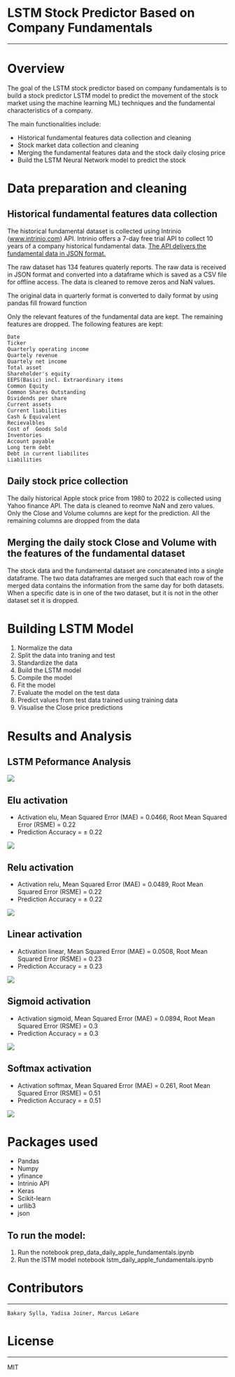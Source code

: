 # LSTM Stock Predictor Based on Company Fundamentals
---

# Overview
The goal of the LSTM stock predictor based on company fundamentals is to build a stock predictor LSTM model to predict the movement of the stock market using the machine learning ML) techniques and the fundamental characteristics of a company.

The main functionalities include:
- Historical fundamental features data collection and cleaning
- Stock market data collection and cleaning
- Merging the fundamental features data and the stock daily closing price
- Build the LSTM Neural Network model to predict the stock 

# Data preparation and cleaning
## Historical fundamental features data collection

The historical fundamental dataset is collected using Intrinio (www.intrinio.com) API. Intrinio offers a 7-day free trial API to collect 10 years of a company historical fundamental data.  [The API delivers the fundamental data in JSON format.](data/raw_fundamentals_json.txt.txt)

The raw dataset has 134 features quaterly reports. The raw data is received in JSON format and converted into a dataframe which is saved as a CSV file for offline access. The data is cleaned to remove zeros and NaN values.

The original data in quarterly format is converted to daily format by using pandas fill froward function

Only the relevant features of the fundamental data are kept. The remaining features are dropped. The following features are kept:

    Date
    Ticker
    Quarterly operating income
    Quartely revenue
    Quartely net income
    Total asset
    Shareholder's equity
    EEPS(Basic) incl. Extraordinary items
    Common Equity
    Common Shares Outstanding
    Dividends per share
    Current assets
    Current liabilities
    Cash & Equivalent
    Recievalbles
    Cost of  Goods Sold
    Inventories
    Account payable
    Long term debt
    Debt in current liabilites
    Liabilities  
    

## Daily stock price collection
The daily historical Apple stock price from 1980 to 2022 is collected using Yahoo finance API. The data is cleaned to reomve NaN and zero values. Only the Close and Volume columns are kept for the prediction. All the remaining columns are dropped from the data

## Merging the daily stock Close and Volume with the features of the fundamental dataset
The stock data and the fundamental dataset are concatenated into a single dataframe. The two data dataframes are merged such that each row of the merged data contains the information from the same day for both datasets. When a specific date is in one of the two dataset, but it is not in the other dataset set it is dropped.

# Building LSTM Model
1. Normalize the data
2. Split the data into traning and test 
3. Standardize the data
4. Build the LSTM model
5. Compile the model
6. Fit the model
7. Evaluate the model on the test data
7. Predict values from test data trained using training data
8. Visualise the Close price predictions

# Results and Analysis
## LSTM Peformance Analysis
<img src="images/analysis.png">

## Elu activation
- Activation elu, Mean Squared Error (MAE) = 0.0466, Root Mean Squared Error (RSME) = 0.22
- Prediction Accuracy = ± 0.22
<img src="images/LSTM_activation_elu.png">

## Relu activation
- Activation relu, Mean Squared Error (MAE) = 0.0489, Root Mean Squared Error (RSME) = 0.22
- Prediction Accuracy = ± 0.22
<img src="images/LSTM_activation_relu.png">

## Linear activation
- Activation linear, Mean Squared Error (MAE) = 0.0508, Root Mean Squared Error (RSME) = 0.23
- Prediction Accuracy = ± 0.23
<img src="images/LSTM_activation_linear.png">

## Sigmoid activation
- Activation sigmoid, Mean Squared Error (MAE) = 0.0894, Root Mean Squared Error (RSME) = 0.3
- Prediction Accuracy = ± 0.3
<img src="images/LSTM_activation_sigmoid.png">

## Softmax activation
- Activation softmax, Mean Squared Error (MAE) = 0.261, Root Mean Squared Error (RSME) = 0.51
- Prediction Accuracy = ± 0.51
<img src="images/LSTM_activation_softmax.png">

# Packages used
- Pandas
- Numpy
- yfinance
- Intrinio API
- Keras
- Scikit-learn
- urllib3
- json
	
## To run the model:
1. Run the notebook prep_data_daily_apple_fundamentals.ipynb
2. Run the lSTM model notebook lstm_daily_apple_fundamentals.ipynb
# Contributors
---
	Bakary Sylla, Yadisa Joiner, Marcus LeGare

# License
---
MIT
